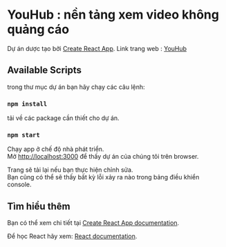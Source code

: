 # YouHub : nền tảng xem video không quảng cáo

Dự án dược tạo bởi [Create React App](https://github.com/facebook/create-react-app).
Link trang web : [YouHub](https://github.com)

## Available Scripts

trong thư mục dự án bạn hãy chạy các câu lệnh:

### `npm install`

tải về các package cần thiết cho dự án.

### `npm start`

Chạy app ở chế độ nhà phát triển.\
Mở [http://localhost:3000](http://localhost:3000) để thấy dự án của chúng tôi trên browser.

Trang sẽ tải lại nếu bạn thực hiện chỉnh sửa. \
Bạn cũng có thể sẽ thấy bất kỳ lỗi xảy ra nào trong bảng điều khiển console.

## Tìm hiểu thêm

Bạn có thể xem chi tiết tại [Create React App documentation](https://facebook.github.io/create-react-app/docs/getting-started).

Để học React hãy xem: [React documentation](https://reactjs.org/).
